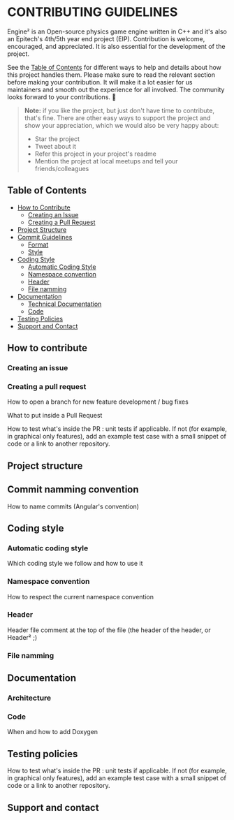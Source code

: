 # CONTRIBUTING GUIDELINES
Engine² is an Open-source physics game engine written in C++ and it's also an Epitech's 4th/5th year end project (EIP). Contribution is welcome, encouraged, and appreciated.
It is also essential for the development of the project.

See the [Table of Contents](#table-of-contents) for different ways to help and details about how this project handles them. Please make sure to read the relevant section before making your contribution. It will make it a lot easier for us maintainers and smooth out the experience for all involved. The community looks forward to your contributions. 🎉

> **Note:** if you like the project, but just don't have time to contribute, that's fine. There are other easy ways to support the project and show your appreciation, which we would also be very happy about:
> - Star the project
> - Tweet about it
> - Refer this project in your project's readme
> - Mention the project at local meetups and tell your friends/colleagues


## Table of Contents

- [How to Contribute](#how-to-contribute)
  - [Creating an Issue](#creating-an-issue)
  - [Creating a Pull Request](#creating-a-pull-request)
- [Project Structure](#project-structure)
- [Commit Guidelines](#commit-guidelines)
  - [Format](#format)
  - [Style](#style)
- [Coding Style](#coding-style)
  - [Automatic Coding Style](#automatic-coding-style)
  - [Namespace convention](#namespace-convention)
  - [Header](#header)
  - [File namming](#file-namming)
- [Documentation](#documentation)
  - [Technical Documentation](#architecture)
  - [Code](#code)
- [Testing Policies](#testing-policies)
- [Support and Contact](#support-and-contact)

## How to contribute
### Creating an issue
### Creating a pull request
How to open a branch for new feature development / bug fixes

What to put inside a Pull Request

How to test what's inside the PR : unit tests if applicable. If not (for example, in graphical only features), add an example test case with a small snippet of code or a link to another repository.
## Project structure
## Commit namming convention
How to name commits (Angular's convention)
## Coding style
### Automatic coding style
Which coding style we follow and how to use it
### Namespace convention
How to respect the current namespace convention
### Header
Header file comment at the top of the file (the header of the header, or Header² ;)
### File namming
## Documentation
### Architecture
### Code
When and how to add Doxygen
## Testing policies
How to test what's inside the PR : unit tests if applicable. If not (for example, in graphical only features), add an example test case with a small snippet of code or a link to another repository.
## Support and contact